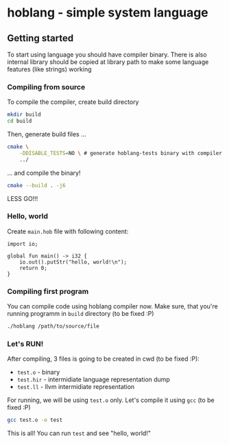 # hoblang - simple system language

## Getting started

To start using language you should have compiler binary.
There is also internal library should be copied at library
path to make some language features (like strings) working

### Compiling from source

To compile the compiler, create build directory

```bash
mkdir build
cd build
```

Then, generate build files ...

```bash
cmake \
    -DDISABLE_TESTS=NO \ # generate hoblang-tests binary with compiler tests?
    ../
```

... and compile the binary!

```bash
cmake --build . -j6
```

LESS GO!!!

### Hello, world

Create `main.hob` file with following content:

```hob
import io;

global fun main() -> i32 {
    io.out().putStr("hello, world!\n");
    return 0;
}
```

### Compiling first program

You can compile code using hoblang compiler now.
Make sure, that you're running programm in `build` directory (to be fixed :P)

```bash
./hoblang /path/to/source/file
```

### Let's RUN!

After compiling, 3 files is going to be created in cwd (to be fixed :P):
- `test.o` - binary
- `test.hir` - intermidiate language representation dump
- `test.ll` - llvm intermidiate representation

For running, we will be using `test.o` only. Let's compile it using `gcc` (to be fixed :P)

```bash
gcc test.o -o test
```

This is all! You can run `test` and see "hello, world!"
